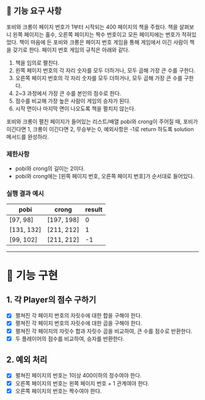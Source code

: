 ## 🚀 기능 요구 사항

포비와 크롱이 페이지 번호가 1부터 시작되는 400 페이지의 책을 주웠다. 책을 살펴보니 왼쪽 페이지는 홀수, 오른쪽 페이지는 짝수 번호이고 모든 페이지에는 번호가 적혀있었다. 책이 마음에 든 포비와 크롱은 페이지 번호 게임을 통해 게임에서 이긴 사람이 책을 갖기로 한다. 페이지 번호 게임의 규칙은 아래와 같다.

1. 책을 임의로 펼친다.
2. 왼쪽 페이지 번호의 각 자리 숫자를 모두 더하거나, 모두 곱해 가장 큰 수를 구한다.
3. 오른쪽 페이지 번호의 각 자리 숫자를 모두 더하거나, 모두 곱해 가장 큰 수를 구한다.
4. 2~3 과정에서 가장 큰 수를 본인의 점수로 한다.
5. 점수를 비교해 가장 높은 사람이 게임의 승자가 된다.
6. 시작 면이나 마지막 면이 나오도록 책을 펼치지 않는다.

포비와 크롱이 펼친 페이지가 들어있는 리스트/배열 pobi와 crong이 주어질 때, 포비가 이긴다면 1, 크롱이 이긴다면 2, 무승부는 0, 예외사항은 -1로 return 하도록 solution 메서드를 완성하라.

### 제한사항

- pobi와 crong의 길이는 2이다.
- pobi와 crong에는 [왼쪽 페이지 번호, 오른쪽 페이지 번호]가 순서대로 들어있다.

### 실행 결과 예시

| pobi | crong | result |
| --- | --- | --- |
| [97, 98] | [197, 198] | 0 |
| [131, 132] | [211, 212] | 1 |
| [99, 102] | [211, 212] | -1 |

---
# 📮 기능 구현

## 1. 각 Player의 점수 구하기
 - [x] 펼쳐진 각 페이지 번호의 자릿수에 대한 합을 구해야 한다.
 - [x] 펼쳐진 각 페이지 번호의 자릿수에 대한 곱을 구해야 한다.
 - [x] 펼쳐진 각 페이지의 자릿수 합과 자릿수 곱을 비교하여, 큰 수를 점수로 반환한다.
 - [x] 두 플레이어의 점수를 비교하여, 승자를 반환한다.

## 2. 예외 처리
- [x] 펼쳐진 페이지의 번호는 1이상 400이하의 정수여야 한다.
- [x] 오른쪽 페이지의 번호는 왼쪽 페이지 번호 + 1 관계여야 한다.
- [x] 오른쪽 페이지의 번호는 짝수여야 한다.